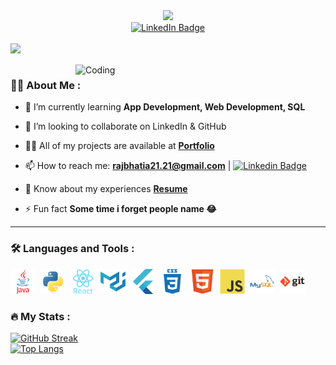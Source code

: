 <div id="header" align="center">
  <img src="https://media.giphy.com/media/M9gbBd9nbDrOTu1Mqx/giphy.gif" width="100"/>
  <div id="badges">
  <a href="https://www.linkedin.com/in/raj-bhatia-1790901a8/">
    <img src="https://img.shields.io/badge/LinkedIn-blue?style=for-the-badge&logo=linkedin&logoColor=white" alt="LinkedIn Badge"/>
  </a>
<!--   <a href="#">
    <img src="https://img.shields.io/badge/YouTube-red?style=for-the-badge&logo=youtube&logoColor=white" alt="Youtube Badge"/>
  </a> -->
<!--   <a href="#">
    <img src="https://img.shields.io/badge/Twitter-blue?style=for-the-badge&logo=twitter&logoColor=white" alt="Twitter Badge"/>
  </a> -->
</div>
  <img src="https://komarev.com/ghpvc/?username=BhatiaRaj&style=flat-square&color=blue" alt=""/>
  <br>
  <img src="https://readme-typing-svg.herokuapp.com?font=Architects+Daughter&amp;color=FF7722&amp;size=30&amp;lines=Hey!+It's+Raj+Bhatia!;" style="max-width: auto;" align="Left">
  <br/>
<br/>
</div>

                                                                                                                               
<div>
<!--     <img align="right" alt="Coding" width="400" src="https://i.pinimg.com/originals/18/a4/94/18a4949fc9c8067172d3b96e302e7097.gif"> -->
  <img align="right" alt="Coding" width="400"  src="https://github.com/BhatiaRaj/BhatiaRaj/assets/97431540/ef04591c-9fe6-402f-a41d-6550a38f68b0">

</div> 

### :man_technologist: About Me :
 
- 🌱 I’m currently learning **App Development, Web Development, SQL**

- 👯 I’m looking to collaborate on LinkedIn & GitHub

- 👨‍💻 All of my projects are available at [**Portfolio**](https://bhatiaraj.github.io/RajBhatiaPortfolio/)

- 📫 How to reach me: **rajbhatia21.21@gmail.com** | [![Linkedin Badge](https://img.shields.io/badge/-RajBhatia-blue?style=flat&logo=Linkedin&logoColor=white)](https://www.linkedin.com/in/raj-bhatia-1790901a8)


- 📄 Know about my experiences [**Resume**](https://drive.google.com/file/d/1sh4FE0PP9z5kZCFlFTvf0BlWVaW94wRn/view?usp=sharing)

- ⚡ Fun fact **Some time i forget people name 😂**

---
 


<!-- 
### :man_technologist: About Me :
I am a Developer <img src="https://media.giphy.com/media/WUlplcMpOCEmTGBtBW/giphy.gif" width="30"> from India.
- :telescope:  I am a B.Tech student of Computer Science Engineering (CSE) and also contributing to frontend and backend for building web applications.

- :seedling: Consistently trying new Technologies. No limit to one domain, open to learn new technology.
- :zap: In my free time, I solve problems on GeeksforGeeks and read tech articles.
 -->


### :hammer_and_wrench: Languages and Tools :
<div>
  <img src="https://github.com/devicons/devicon/blob/master/icons/java/java-original-wordmark.svg" title="Java" alt="Java" width="40" height="40"/>&nbsp;
  <img src="https://github.com/devicons/devicon/blob/master/icons/python/python-original.svg" title="Java" alt="Java" width="40" height="40"/>&nbsp;
  <img src="https://github.com/devicons/devicon/blob/master/icons/react/react-original-wordmark.svg" title="React" alt="React" width="40" height="40"/>&nbsp;
  <img src="https://github.com/devicons/devicon/blob/master/icons/materialui/materialui-original.svg" title="Material UI" alt="Material UI" width="40" height="40"/>&nbsp;
  <img src="https://github.com/devicons/devicon/blob/master/icons/flutter/flutter-original.svg" title="Flutter" alt="Flutter" width="40" height="40"/>&nbsp;
  <img src="https://github.com/devicons/devicon/blob/master/icons/css3/css3-plain-wordmark.svg"  title="CSS3" alt="CSS" width="40" height="40"/>&nbsp;
  <img src="https://github.com/devicons/devicon/blob/master/icons/html5/html5-original.svg" title="HTML5" alt="HTML" width="40" height="40"/>&nbsp;
  <img src="https://github.com/devicons/devicon/blob/master/icons/javascript/javascript-original.svg" title="JavaScript" alt="JavaScript" width="40" height="40"/>&nbsp;
  <img src="https://github.com/devicons/devicon/blob/master/icons/mysql/mysql-original-wordmark.svg" title="MySQL"  alt="MySQL" width="40" height="40"/>&nbsp;
  <img src="https://github.com/devicons/devicon/blob/master/icons/git/git-original-wordmark.svg" title="Git" **alt="Git" width="40" height="40"/>
</div>

### :fire: My Stats :
[![GitHub Streak](http://github-readme-streak-stats.herokuapp.com?user=BhatiaRaj&theme=dark&background=000000)](https://git.io/streak-stats)
<br>
[![Top Langs](https://github-readme-stats.vercel.app/api/top-langs/?username=BhatiaRaj&layout=compact&theme=vision-friendly-dark)](https://github.com/anuraghazra/github-readme-stats)



<!--
**BhatiaRaj/BhatiaRaj** is a ✨ _special_ ✨ repository because its `README.md` (this file) appears on your GitHub profile.

Here are some ideas to get you started:

- 🔭 I’m currently working on ...
- 🌱 I’m currently learning ...
- 👯 I’m looking to collaborate on ...
- 🤔 I’m looking for help with ...
- 💬 Ask me about ...
- 📫 How to reach me: ...
- 😄 Pronouns: ...
- ⚡ Fun fact: ...
-->
